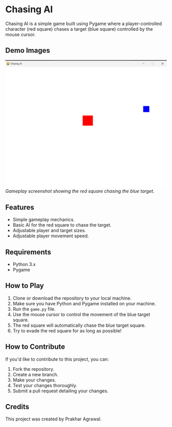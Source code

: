 # Chasing AI

Chasing AI is a simple game built using Pygame where a player-controlled character (red square) chases a target (blue square) controlled by the mouse cursor.

## Demo Images

![Gameplay Screenshot](images/gameplay.png)
*Gameplay screenshot showing the red square chasing the blue target.*

## Features
- Simple gameplay mechanics.
- Basic AI for the red square to chase the target.
- Adjustable player and target sizes.
- Adjustable player movement speed.

## Requirements
- Python 3.x
- Pygame

## How to Play
1. Clone or download the repository to your local machine.
2. Make sure you have Python and Pygame installed on your machine.
3. Run the `game.py` file.
4. Use the mouse cursor to control the movement of the blue target square.
5. The red square will automatically chase the blue target square.
6. Try to evade the red square for as long as possible!

## How to Contribute
If you'd like to contribute to this project, you can:

1. Fork the repository.
2. Create a new branch.
3. Make your changes.
4. Test your changes thoroughly.
5. Submit a pull request detailing your changes.

## Credits
This project was created by Prakhar Agrawal.


